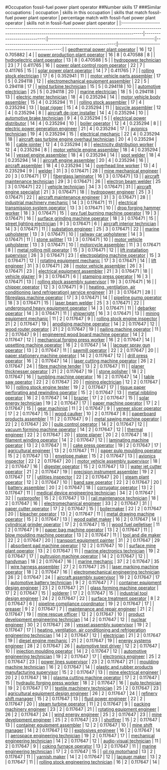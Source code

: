 #Occupation fossil-fuel power plant operator
##Number skills 17
###Similar occupations:
| occupation                                                                                                                                                            |   skills in this occupation |   skills that match fossil-fuel power plant operator |   percentage match with fossil-fuel power plant operator |   skills not in fossil-fuel power plant operator |
|:----------------------------------------------------------------------------------------------------------------------------------------------------------------------|----------------------------:|-----------------------------------------------------:|---------------------------------------------------------:|-------------------------------------------------:|
| [geothermal power plant operator](geothermal_power_plant_operator.md)                                                                                                 |                          16 |                                                   12 |                                                 0.705882 |                                                4 |
| [power production plant operator](power_production_plant_operator.md)                                                                                                 |                          16 |                                                    8 |                                                 0.470588 |                                                8 |
| [hydroelectric plant operator](hydroelectric_plant_operator.md)                                                                                                       |                          13 |                                                    8 |                                                 0.470588 |                                                5 |
| [hydropower technician](hydropower_technician.md)                                                                                                                     |                          23 |                                                    7 |                                                 0.411765 |                                               16 |
| [power plant control room operator](power_plant_control_room_operator.md)                                                                                             |                          22 |                                                    7 |                                                 0.411765 |                                               15 |
| [solar power plant operator](solar_power_plant_operator.md)                                                                                                           |                          14 |                                                    7 |                                                 0.411765 |                                                7 |
| [rolling stock electrician](rolling_stock_electrician.md)                                                                                                             |                          17 |                                                    6 |                                                 0.352941 |                                               11 |
| [motor vehicle parts assembler](motor_vehicle_parts_assembler.md)                                                                                                     |                          17 |                                                    5 |                                                 0.294118 |                                               12 |
| [electromechanical equipment assembler](electromechanical_equipment_assembler.md)                                                                                     |                          22 |                                                    5 |                                                 0.294118 |                                               17 |
| [wind turbine technician](wind_turbine_technician.md)                                                                                                                 |                          15 |                                                    5 |                                                 0.294118 |                                               10 |
| [automotive electrician](automotive_electrician.md)                                                                                                                   |                          25 |                                                    5 |                                                 0.294118 |                                               20 |
| [marine electrician](marine_electrician.md)                                                                                                                           |                          18 |                                                    5 |                                                 0.294118 |                                               13 |
| [electric meter technician](electric_meter_technician.md)                                                                                                             |                          18 |                                                    4 |                                                 0.235294 |                                               14 |
| [motor vehicle body assembler](motor_vehicle_body_assembler.md)                                                                                                       |                          15 |                                                    4 |                                                 0.235294 |                                               11 |
| [rolling stock assembler](rolling_stock_assembler.md)                                                                                                                 |                          17 |                                                    4 |                                                 0.235294 |                                               13 |
| [boat rigger](boat_rigger.md)                                                                                                                                         |                          15 |                                                    4 |                                                 0.235294 |                                               11 |
| [bicycle assembler](bicycle_assembler.md)                                                                                                                             |                          12 |                                                    4 |                                                 0.235294 |                                                8 |
| [aircraft de-icer installer](aircraft_de-icer_installer.md)                                                                                                           |                          14 |                                                    4 |                                                 0.235294 |                                               10 |
| [automotive brake technician](automotive_brake_technician.md)                                                                                                         |                           9 |                                                    4 |                                                 0.235294 |                                                5 |
| [electrical power distributor](electrical_power_distributor.md)                                                                                                       |                          14 |                                                    4 |                                                 0.235294 |                                               10 |
| [boiler operator](boiler_operator.md)                                                                                                                                 |                          12 |                                                    4 |                                                 0.235294 |                                                8 |
| [electric power generation engineer](electric_power_generation_engineer.md)                                                                                           |                          21 |                                                    4 |                                                 0.235294 |                                               17 |
| [avionics technician](avionics_technician.md)                                                                                                                         |                          19 |                                                    4 |                                                 0.235294 |                                               15 |
| [electrical mechanic](electrical_mechanic.md)                                                                                                                         |                          22 |                                                    4 |                                                 0.235294 |                                               18 |
| [aircraft gas turbine engine overhaul technician](aircraft_gas_turbine_engine_overhaul_technician.md)                                                                 |                          20 |                                                    4 |                                                 0.235294 |                                               16 |
| [cable jointer](cable_jointer.md)                                                                                                                                     |                          12 |                                                    4 |                                                 0.235294 |                                                8 |
| [electricity distribution worker](electricity_distribution_worker.md)                                                                                                 |                          12 |                                                    4 |                                                 0.235294 |                                                8 |
| [motor vehicle engine assembler](motor_vehicle_engine_assembler.md)                                                                                                   |                          18 |                                                    4 |                                                 0.235294 |                                               14 |
| [vessel engine assembler](vessel_engine_assembler.md)                                                                                                                 |                          18 |                                                    4 |                                                 0.235294 |                                               14 |
| [spot welder](spot_welder.md)                                                                                                                                         |                          18 |                                                    4 |                                                 0.235294 |                                               14 |
| [aircraft engine assembler](aircraft_engine_assembler.md)                                                                                                             |                          20 |                                                    4 |                                                 0.235294 |                                               16 |
| [aircraft assembler](aircraft_assembler.md)                                                                                                                           |                          18 |                                                    4 |                                                 0.235294 |                                               14 |
| [overhead line worker](overhead_line_worker.md)                                                                                                                       |                          13 |                                                    4 |                                                 0.235294 |                                                9 |
| [welder](welder.md)                                                                                                                                                   |                          31 |                                                    3 |                                                 0.176471 |                                               28 |
| [mine mechanical engineer](mine_mechanical_engineer.md)                                                                                                               |                          20 |                                                    3 |                                                 0.176471 |                                               17 |
| [fiberglass laminator](fiberglass_laminator.md)                                                                                                                       |                          16 |                                                    3 |                                                 0.176471 |                                               13 |
| [aircraft maintenance technician](aircraft_maintenance_technician.md)                                                                                                 |                          29 |                                                    3 |                                                 0.176471 |                                               26 |
| [electron beam welder](electron_beam_welder.md)                                                                                                                       |                          25 |                                                    3 |                                                 0.176471 |                                               22 |
| [vehicle technician](vehicle_technician.md)                                                                                                                           |                          34 |                                                    3 |                                                 0.176471 |                                               31 |
| [aircraft engine specialist](aircraft_engine_specialist.md)                                                                                                           |                          21 |                                                    3 |                                                 0.176471 |                                               18 |
| [hydropower engineer](hydropower_engineer.md)                                                                                                                         |                          25 |                                                    3 |                                                 0.176471 |                                               22 |
| [aircraft maintenance engineer](aircraft_maintenance_engineer.md)                                                                                                     |                          31 |                                                    3 |                                                 0.176471 |                                               28 |
| [industrial machinery mechanic](industrial_machinery_mechanic.md)                                                                                                     |                          14 |                                                    3 |                                                 0.176471 |                                               11 |
| [electrical transmission system operator](electrical_transmission_system_operator.md)                                                                                 |                          13 |                                                    3 |                                                 0.176471 |                                               10 |
| [drop forging hammer worker](drop_forging_hammer_worker.md)                                                                                                           |                          18 |                                                    3 |                                                 0.176471 |                                               15 |
| [oxy fuel burning machine operator](oxy_fuel_burning_machine_operator.md)                                                                                             |                          19 |                                                    3 |                                                 0.176471 |                                               16 |
| [surface grinding machine operator](surface_grinding_machine_operator.md)                                                                                             |                          18 |                                                    3 |                                                 0.176471 |                                               15 |
| [street lighting electrician](street_lighting_electrician.md)                                                                                                         |                           9 |                                                    3 |                                                 0.176471 |                                                6 |
| [aircraft interior technician](aircraft_interior_technician.md)                                                                                                       |                          14 |                                                    3 |                                                 0.176471 |                                               11 |
| [substation engineer](substation_engineer.md)                                                                                                                         |                          25 |                                                    3 |                                                 0.176471 |                                               22 |
| [marine upholsterer](marine_upholsterer.md)                                                                                                                           |                          13 |                                                    3 |                                                 0.176471 |                                               10 |
| [railway car upholsterer](railway_car_upholsterer.md)                                                                                                                 |                          14 |                                                    3 |                                                 0.176471 |                                               11 |
| [stone splitter](stone_splitter.md)                                                                                                                                   |                          13 |                                                    3 |                                                 0.176471 |                                               10 |
| [motor vehicle upholsterer](motor_vehicle_upholsterer.md)                                                                                                             |                          13 |                                                    3 |                                                 0.176471 |                                               10 |
| [motorcycle assembler](motorcycle_assembler.md)                                                                                                                       |                          11 |                                                    3 |                                                 0.176471 |                                                8 |
| [metal rolling mill operator](metal_rolling_mill_operator.md)                                                                                                         |                          15 |                                                    3 |                                                 0.176471 |                                               12 |
| [lift installation supervisor](lift_installation_supervisor.md)                                                                                                       |                          26 |                                                    3 |                                                 0.176471 |                                               23 |
| [electroplating machine operator](electroplating_machine_operator.md)                                                                                                 |                          15 |                                                    3 |                                                 0.176471 |                                               12 |
| [rotating equipment mechanic](rotating_equipment_mechanic.md)                                                                                                         |                          17 |                                                    3 |                                                 0.176471 |                                               14 |
| [lift engineer](lift_engineer.md)                                                                                                                                     |                          31 |                                                    3 |                                                 0.176471 |                                               28 |
| [motor vehicle assembler](motor_vehicle_assembler.md)                                                                                                                 |                          26 |                                                    3 |                                                 0.176471 |                                               23 |
| [electrical equipment assembler](electrical_equipment_assembler.md)                                                                                                   |                          21 |                                                    3 |                                                 0.176471 |                                               18 |
| [vehicle glazier](vehicle_glazier.md)                                                                                                                                 |                           9 |                                                    3 |                                                 0.176471 |                                                6 |
| [stamping press operator](stamping_press_operator.md)                                                                                                                 |                          16 |                                                    3 |                                                 0.176471 |                                               13 |
| [rolling stock assembly supervisor](rolling_stock_assembly_supervisor.md)                                                                                             |                          19 |                                                    3 |                                                 0.176471 |                                               16 |
| [chipper operator](chipper_operator.md)                                                                                                                               |                          12 |                                                    3 |                                                 0.176471 |                                                9 |
| [heating, ventilation, air conditioning (and refrigeration) service engineer](heating,_ventilation,_air_conditioning_(and_refrigeration)_service_engineer.md)         |                          31 |                                                    3 |                                                 0.176471 |                                               28 |
| [fibreglass machine operator](fibreglass_machine_operator.md)                                                                                                         |                          17 |                                                    3 |                                                 0.176471 |                                               14 |
| [pipeline pump operator](pipeline_pump_operator.md)                                                                                                                   |                          18 |                                                    3 |                                                 0.176471 |                                               15 |
| [laser beam welder](laser_beam_welder.md)                                                                                                                             |                          25 |                                                    3 |                                                 0.176471 |                                               22 |
| [underground heavy equipment operator](underground_heavy_equipment_operator.md)                                                                                       |                          14 |                                                    3 |                                                 0.176471 |                                               11 |
| [debarker operator](debarker_operator.md)                                                                                                                             |                          14 |                                                    3 |                                                 0.176471 |                                               11 |
| [shipwright](shipwright.md)                                                                                                                                           |                          16 |                                                    3 |                                                 0.176471 |                                               13 |
| [mining equipment mechanic](mining_equipment_mechanic.md)                                                                                                             |                          11 |                                                    2 |                                                 0.117647 |                                                9 |
| [rolling stock engine inspector](rolling_stock_engine_inspector.md)                                                                                                   |                          21 |                                                    2 |                                                 0.117647 |                                               19 |
| [anodising machine operator](anodising_machine_operator.md)                                                                                                           |                          14 |                                                    2 |                                                 0.117647 |                                               12 |
| [wood router operator](wood_router_operator.md)                                                                                                                       |                          21 |                                                    2 |                                                 0.117647 |                                               19 |
| [nailing machine operator](nailing_machine_operator.md)                                                                                                               |                          11 |                                                    2 |                                                 0.117647 |                                                9 |
| [engineered wood board machine operator](engineered_wood_board_machine_operator.md)                                                                                   |                          14 |                                                    2 |                                                 0.117647 |                                               12 |
| [mechanical forging press worker](mechanical_forging_press_worker.md)                                                                                                 |                          16 |                                                    2 |                                                 0.117647 |                                               14 |
| [upsetting machine operator](upsetting_machine_operator.md)                                                                                                           |                          16 |                                                    2 |                                                 0.117647 |                                               14 |
| [lacquer spray gun operator](lacquer_spray_gun_operator.md)                                                                                                           |                          13 |                                                    2 |                                                 0.117647 |                                               11 |
| [sawmill operator](sawmill_operator.md)                                                                                                                               |                          22 |                                                    2 |                                                 0.117647 |                                               20 |
| [paper stationery machine operator](paper_stationery_machine_operator.md)                                                                                             |                          14 |                                                    2 |                                                 0.117647 |                                               12 |
| [drill press operator](drill_press_operator.md)                                                                                                                       |                          16 |                                                    2 |                                                 0.117647 |                                               14 |
| [laser cutting machine operator](laser_cutting_machine_operator.md)                                                                                                   |                          26 |                                                    2 |                                                 0.117647 |                                               24 |
| [fibre machine tender](fibre_machine_tender.md)                                                                                                                       |                          13 |                                                    2 |                                                 0.117647 |                                               11 |
| [planer thicknesser operator](planer_thicknesser_operator.md)                                                                                                         |                          21 |                                                    2 |                                                 0.117647 |                                               19 |
| [stone polisher](stone_polisher.md)                                                                                                                                   |                          18 |                                                    2 |                                                 0.117647 |                                               16 |
| [tumbling machine operator](tumbling_machine_operator.md)                                                                                                             |                          16 |                                                    2 |                                                 0.117647 |                                               14 |
| [table saw operator](table_saw_operator.md)                                                                                                                           |                          22 |                                                    2 |                                                 0.117647 |                                               20 |
| [mining electrician](mining_electrician.md)                                                                                                                           |                          12 |                                                    2 |                                                 0.117647 |                                               10 |
| [rolling stock engine tester](rolling_stock_engine_tester.md)                                                                                                         |                          19 |                                                    2 |                                                 0.117647 |                                               17 |
| [tissue paper perforating and rewinding operator](tissue_paper_perforating_and_rewinding_operator.md)                                                                 |                          15 |                                                    2 |                                                 0.117647 |                                               13 |
| [metal nibbling operator](metal_nibbling_operator.md)                                                                                                                 |                          16 |                                                    2 |                                                 0.117647 |                                               14 |
| [brazier](brazier.md)                                                                                                                                                 |                          17 |                                                    2 |                                                 0.117647 |                                               15 |
| [solar energy technician](solar_energy_technician.md)                                                                                                                 |                          19 |                                                    2 |                                                 0.117647 |                                               17 |
| [paper machine operator](paper_machine_operator.md)                                                                                                                   |                          17 |                                                    2 |                                                 0.117647 |                                               15 |
| [gear machinist](gear_machinist.md)                                                                                                                                   |                          11 |                                                    2 |                                                 0.117647 |                                                9 |
| [veneer slicer operator](veneer_slicer_operator.md)                                                                                                                   |                          17 |                                                    2 |                                                 0.117647 |                                               15 |
| [wood caulker](wood_caulker.md)                                                                                                                                       |                          10 |                                                    2 |                                                 0.117647 |                                                8 |
| [paperboard products assembler](paperboard_products_assembler.md)                                                                                                     |                          11 |                                                    2 |                                                 0.117647 |                                                9 |
| [metal sawing machine operator](metal_sawing_machine_operator.md)                                                                                                     |                          22 |                                                    2 |                                                 0.117647 |                                               20 |
| [pulp control operator](pulp_control_operator.md)                                                                                                                     |                          14 |                                                    2 |                                                 0.117647 |                                               12 |
| [vacuum forming machine operator](vacuum_forming_machine_operator.md)                                                                                                 |                          14 |                                                    2 |                                                 0.117647 |                                               12 |
| [thermal engineer](thermal_engineer.md)                                                                                                                               |                          22 |                                                    2 |                                                 0.117647 |                                               20 |
| [stone planer](stone_planer.md)                                                                                                                                       |                          20 |                                                    2 |                                                 0.117647 |                                               18 |
| [filament winding operator](filament_winding_operator.md)                                                                                                             |                          14 |                                                    2 |                                                 0.117647 |                                               12 |
| [laminating machine operator](laminating_machine_operator.md)                                                                                                         |                          13 |                                                    2 |                                                 0.117647 |                                               11 |
| [cake press operator](cake_press_operator.md)                                                                                                                         |                          19 |                                                    2 |                                                 0.117647 |                                               17 |
| [agricultural engineer](agricultural_engineer.md)                                                                                                                     |                          13 |                                                    2 |                                                 0.117647 |                                               11 |
| [paper pulp moulding operator](paper_pulp_moulding_operator.md)                                                                                                       |                          15 |                                                    2 |                                                 0.117647 |                                               13 |
| [envelope maker](envelope_maker.md)                                                                                                                                   |                          15 |                                                    2 |                                                 0.117647 |                                               13 |
| [avionics inspector](avionics_inspector.md)                                                                                                                           |                          22 |                                                    2 |                                                 0.117647 |                                               20 |
| [motor vehicle assembly supervisor](motor_vehicle_assembly_supervisor.md)                                                                                             |                          18 |                                                    2 |                                                 0.117647 |                                               16 |
| [digester operator](digester_operator.md)                                                                                                                             |                          15 |                                                    2 |                                                 0.117647 |                                               13 |
| [water jet cutter operator](water_jet_cutter_operator.md)                                                                                                             |                          21 |                                                    2 |                                                 0.117647 |                                               19 |
| [precision instrument assembler](precision_instrument_assembler.md)                                                                                                   |                          19 |                                                    2 |                                                 0.117647 |                                               17 |
| [utilities inspector](utilities_inspector.md)                                                                                                                         |                          22 |                                                    2 |                                                 0.117647 |                                               20 |
| [steam plant operator](steam_plant_operator.md)                                                                                                                       |                          12 |                                                    2 |                                                 0.117647 |                                               10 |
| [band saw operator](band_saw_operator.md)                                                                                                                             |                          22 |                                                    2 |                                                 0.117647 |                                               20 |
| [battery assembler](battery_assembler.md)                                                                                                                             |                          20 |                                                    2 |                                                 0.117647 |                                               18 |
| [corrugator operator](corrugator_operator.md)                                                                                                                         |                          13 |                                                    2 |                                                 0.117647 |                                               11 |
| [medical device engineering technician](medical_device_engineering_technician.md)                                                                                     |                          34 |                                                    2 |                                                 0.117647 |                                               32 |
| [rustproofer](rustproofer.md)                                                                                                                                         |                          15 |                                                    2 |                                                 0.117647 |                                               13 |
| [rail maintenance technician](rail_maintenance_technician.md)                                                                                                         |                          18 |                                                    2 |                                                 0.117647 |                                               16 |
| [electromechanical engineer](electromechanical_engineer.md)                                                                                                           |                          33 |                                                    2 |                                                 0.117647 |                                               31 |
| [paper cutter operator](paper_cutter_operator.md)                                                                                                                     |                          17 |                                                    2 |                                                 0.117647 |                                               15 |
| [boilermaker](boilermaker.md)                                                                                                                                         |                          22 |                                                    2 |                                                 0.117647 |                                               20 |
| [bleacher operator](bleacher_operator.md)                                                                                                                             |                          13 |                                                    2 |                                                 0.117647 |                                               11 |
| [metal drawing machine operator](metal_drawing_machine_operator.md)                                                                                                   |                          15 |                                                    2 |                                                 0.117647 |                                               13 |
| [wood pallet maker](wood_pallet_maker.md)                                                                                                                             |                          16 |                                                    2 |                                                 0.117647 |                                               14 |
| [cylindrical grinder operator](cylindrical_grinder_operator.md)                                                                                                       |                          17 |                                                    2 |                                                 0.117647 |                                               15 |
| [wood fuel pelletiser](wood_fuel_pelletiser.md)                                                                                                                       |                          11 |                                                    2 |                                                 0.117647 |                                                9 |
| [paper bag machine operator](paper_bag_machine_operator.md)                                                                                                           |                          13 |                                                    2 |                                                 0.117647 |                                               11 |
| [blow moulding machine operator](blow_moulding_machine_operator.md)                                                                                                   |                          13 |                                                    2 |                                                 0.117647 |                                               11 |
| [tool and die maker](tool_and_die_maker.md)                                                                                                                           |                          22 |                                                    2 |                                                 0.117647 |                                               20 |
| [transport equipment painter](transport_equipment_painter.md)                                                                                                         |                          31 |                                                    2 |                                                 0.117647 |                                               29 |
| [absorbent pad machine operator](absorbent_pad_machine_operator.md)                                                                                                   |                          12 |                                                    2 |                                                 0.117647 |                                               10 |
| [surface mine plant operator](surface_mine_plant_operator.md)                                                                                                         |                          13 |                                                    2 |                                                 0.117647 |                                               11 |
| [marine electronics technician](marine_electronics_technician.md)                                                                                                     |                          19 |                                                    2 |                                                 0.117647 |                                               17 |
| [pultrusion machine operator](pultrusion_machine_operator.md)                                                                                                         |                          14 |                                                    2 |                                                 0.117647 |                                               12 |
| [handyman](handyman.md)                                                                                                                                               |                          18 |                                                    2 |                                                 0.117647 |                                               16 |
| [marine mechanic](marine_mechanic.md)                                                                                                                                 |                          37 |                                                    2 |                                                 0.117647 |                                               35 |
| [wire harness assembler](wire_harness_assembler.md)                                                                                                                   |                          27 |                                                    2 |                                                 0.117647 |                                               25 |
| [laser marking machine operator](laser_marking_machine_operator.md)                                                                                                   |                          18 |                                                    2 |                                                 0.117647 |                                               16 |
| [electromechanical engineering technician](electromechanical_engineering_technician.md)                                                                               |                          26 |                                                    2 |                                                 0.117647 |                                               24 |
| [aircraft assembly supervisor](aircraft_assembly_supervisor.md)                                                                                                       |                          19 |                                                    2 |                                                 0.117647 |                                               17 |
| [automotive battery technician](automotive_battery_technician.md)                                                                                                     |                           9 |                                                    2 |                                                 0.117647 |                                                7 |
| [container equipment design engineer](container_equipment_design_engineer.md)                                                                                         |                          23 |                                                    2 |                                                 0.117647 |                                               21 |
| [glass forming machine operator](glass_forming_machine_operator.md)                                                                                                   |                          17 |                                                    2 |                                                 0.117647 |                                               15 |
| [solderer](solderer.md)                                                                                                                                               |                          17 |                                                    2 |                                                 0.117647 |                                               15 |
| [industrial tool design engineer](industrial_tool_design_engineer.md)                                                                                                 |                          24 |                                                    2 |                                                 0.117647 |                                               22 |
| [surface treatment operator](surface_treatment_operator.md)                                                                                                           |                           8 |                                                    2 |                                                 0.117647 |                                                6 |
| [pipeline compliance coordinator](pipeline_compliance_coordinator.md)                                                                                                 |                          19 |                                                    2 |                                                 0.117647 |                                               17 |
| [greaser](greaser.md)                                                                                                                                                 |                           9 |                                                    2 |                                                 0.117647 |                                                7 |
| [maintenance and repair engineer](maintenance_and_repair_engineer.md)                                                                                                 |                          21 |                                                    2 |                                                 0.117647 |                                               19 |
| [mine rescue officer](mine_rescue_officer.md)                                                                                                                         |                          12 |                                                    2 |                                                 0.117647 |                                               10 |
| [product development engineering technician](product_development_engineering_technician.md)                                                                           |                          14 |                                                    2 |                                                 0.117647 |                                               12 |
| [nuclear engineer](nuclear_engineer.md)                                                                                                                               |                          30 |                                                    2 |                                                 0.117647 |                                               28 |
| [vessel assembly supervisor](vessel_assembly_supervisor.md)                                                                                                           |                          19 |                                                    2 |                                                 0.117647 |                                               17 |
| [heating, ventilation, air conditioning and refrigeration engineering technician](heating,_ventilation,_air_conditioning_and_refrigeration_engineering_technician.md) |                          14 |                                                    2 |                                                 0.117647 |                                               12 |
| [electrician](electrician.md)                                                                                                                                         |                          21 |                                                    2 |                                                 0.117647 |                                               19 |
| [diesel engine mechanic](diesel_engine_mechanic.md)                                                                                                                   |                          21 |                                                    2 |                                                 0.117647 |                                               19 |
| [energy systems engineer](energy_systems_engineer.md)                                                                                                                 |                          28 |                                                    2 |                                                 0.117647 |                                               26 |
| [automotive test driver](automotive_test_driver.md)                                                                                                                   |                          12 |                                                    2 |                                                 0.117647 |                                               10 |
| [injection moulding operator](injection_moulding_operator.md)                                                                                                         |                          14 |                                                    2 |                                                 0.117647 |                                               12 |
| [automotive engineering technician](automotive_engineering_technician.md)                                                                                             |                          19 |                                                    2 |                                                 0.117647 |                                               17 |
| [electronics engineer](electronics_engineer.md)                                                                                                                       |                          25 |                                                    2 |                                                 0.117647 |                                               23 |
| [power lines supervisor](power_lines_supervisor.md)                                                                                                                   |                          23 |                                                    2 |                                                 0.117647 |                                               21 |
| [moulding machine technician](moulding_machine_technician.md)                                                                                                         |                          16 |                                                    2 |                                                 0.117647 |                                               14 |
| [plastic and rubber products manufacturing supervisor](plastic_and_rubber_products_manufacturing_supervisor.md)                                                       |                          15 |                                                    2 |                                                 0.117647 |                                               13 |
| [mine electrical engineer](mine_electrical_engineer.md)                                                                                                               |                          20 |                                                    2 |                                                 0.117647 |                                               18 |
| [plasma cutting machine operator](plasma_cutting_machine_operator.md)                                                                                                 |                          17 |                                                    2 |                                                 0.117647 |                                               15 |
| [hydraulic forging press worker](hydraulic_forging_press_worker.md)                                                                                                   |                          18 |                                                    2 |                                                 0.117647 |                                               16 |
| [pulp technician](pulp_technician.md)                                                                                                                                 |                          19 |                                                    2 |                                                 0.117647 |                                               17 |
| [textile machinery technician](textile_machinery_technician.md)                                                                                                       |                          25 |                                                    2 |                                                 0.117647 |                                               23 |
| [agricultural equipment design engineer](agricultural_equipment_design_engineer.md)                                                                                   |                          26 |                                                    2 |                                                 0.117647 |                                               24 |
| [refinery shift manager](refinery_shift_manager.md)                                                                                                                   |                          15 |                                                    2 |                                                 0.117647 |                                               13 |
| [fluid power engineer](fluid_power_engineer.md)                                                                                                                       |                          22 |                                                    2 |                                                 0.117647 |                                               20 |
| [steam turbine operator](steam_turbine_operator.md)                                                                                                                   |                          11 |                                                    2 |                                                 0.117647 |                                                9 |
| [packing machinery engineer](packing_machinery_engineer.md)                                                                                                           |                          23 |                                                    2 |                                                 0.117647 |                                               21 |
| [rotating equipment engineer](rotating_equipment_engineer.md)                                                                                                         |                          26 |                                                    2 |                                                 0.117647 |                                               24 |
| [wind energy engineer](wind_energy_engineer.md)                                                                                                                       |                          25 |                                                    2 |                                                 0.117647 |                                               23 |
| [mine development engineer](mine_development_engineer.md)                                                                                                             |                          25 |                                                    2 |                                                 0.117647 |                                               23 |
| [shotfirer](shotfirer.md)                                                                                                                                             |                          15 |                                                    2 |                                                 0.117647 |                                               13 |
| [container equipment assembler](container_equipment_assembler.md)                                                                                                     |                          12 |                                                    2 |                                                 0.117647 |                                               10 |
| [mine shift manager](mine_shift_manager.md)                                                                                                                           |                          14 |                                                    2 |                                                 0.117647 |                                               12 |
| [explosives engineer](explosives_engineer.md)                                                                                                                         |                          16 |                                                    2 |                                                 0.117647 |                                               14 |
| [aerospace engineering technician](aerospace_engineering_technician.md)                                                                                               |                          19 |                                                    2 |                                                 0.117647 |                                               17 |
| [mechanical engineering technician](mechanical_engineering_technician.md)                                                                                             |                          14 |                                                    2 |                                                 0.117647 |                                               12 |
| [audio-visual technician](audio-visual_technician.md)                                                                                                                 |                          11 |                                                    2 |                                                 0.117647 |                                                9 |
| [coking furnace operator](coking_furnace_operator.md)                                                                                                                 |                          13 |                                                    2 |                                                 0.117647 |                                               11 |
| [marine engineering technician](marine_engineering_technician.md)                                                                                                     |                          17 |                                                    2 |                                                 0.117647 |                                               15 |
| [oil rig motorhand](oil_rig_motorhand.md)                                                                                                                             |                          13 |                                                    2 |                                                 0.117647 |                                               11 |
| [varnish maker](varnish_maker.md)                                                                                                                                     |                          14 |                                                    2 |                                                 0.117647 |                                               12 |
| [lacquer maker](lacquer_maker.md)                                                                                                                                     |                          13 |                                                    2 |                                                 0.117647 |                                               11 |
| [rolling stock engineering technician](rolling_stock_engineering_technician.md)                                                                                       |                          16 |                                                    2 |                                                 0.117647 |                                               14 |
